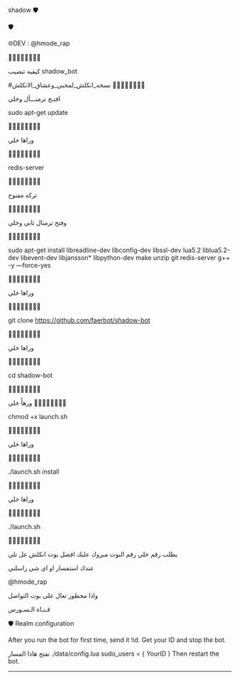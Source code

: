 shadow 🛡

🛡 

🌐DEV : @hmode_rap

🔺➖🔺➖🔺➖🔺➖

كيفيه تنصيب  shadow_bot 

#نسخه_انكلش_لمحبي_وعشاق_الانكلش 
🔺➖🔺➖🔺➖🔺➖

افتـح ترمنـــأل وخلي   

sudo apt-get update 

🔺➖🔺➖🔺➖🔺➖

وراها خلي  

🔺➖🔺➖🔺➖🔺➖


redis-server

🔺➖🔺➖🔺➖🔺➖

تركه مفتوح    

🔺➖🔺➖🔺➖🔺➖

وفتح ترمنال ثاني وخلي    

🔺➖🔺➖🔺➖🔺➖

sudo apt-get install libreadline-dev libconfig-dev libssl-dev lua5.2 liblua5.2-dev libevent-dev libjansson* libpython-dev make unzip git redis-server g++ -y —force-yes

🔺➖🔺➖🔺➖🔺➖

وراها خلي  

🔺➖🔺➖🔺➖🔺➖

git clone https://github.com/faerbot/shadow-bot

🔺➖🔺➖🔺➖🔺➖

وراها خلي    

🔺➖🔺➖🔺➖🔺➖

cd shadow-bot

🔺➖🔺➖🔺➖🔺➖

ورهأَ خلي 
🔺➖🔺➖🔺➖🔺➖

chmod +x launch.sh

🔺➖🔺➖🔺➖🔺➖

وراها خلي 

🔺➖🔺➖🔺➖🔺➖

./launch.sh install

🔺➖🔺➖🔺➖🔺➖

وراها خلي  

🔺➖🔺➖🔺➖🔺➖

./launch.sh 

🔺➖🔺➖🔺➖🔺➖


يطلب رقم خلي رقم البوت 
مبروك عليك افضل بوت انكلش عل تلي 


عندك استفسار او اي شي راسلني

@hmode_rap

واذا محظور تعال على بوت التواصل

قـنـاة الـسـورس



🛡 Realm configuration

After you run the bot for first time, send it !id. Get your ID and stop the bot.

تفتح هاذا المسار ./data/config.lua 
  sudo_users = {
    YourID
  }
Then restart the bot.
* * *
